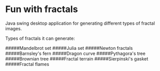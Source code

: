 # Fun with fractals
Java swing desktop application for generating different types of fractal images.

Types of fractals it can generate:

#####Mandelbrot set
#####Julia set
#####Newton fractals
#####Barnsley's fern
#####Dragon curve
#####Pythagora's tree
#####Brownian tree
#####Fractal terrain
#####Sierpinski's gasket
#####Fractal flames
